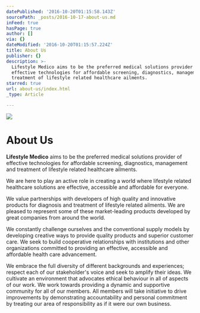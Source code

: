```yaml
---
datePublished: '2016-10-20T01:15:58.143Z'
sourcePath: _posts/2016-10-17-about-us.md
inFeed: true
hasPage: true
author: []
via: {}
dateModified: '2016-10-20T01:15:57.224Z'
title: About Us
publisher: {}
description: >-
  Lifestyle Medico aims to be the preferred medical solutions provider of
  effective technologies for affordable screening, diagnostics, management and
  treatment of lifestyle related healthcare ailments.
starred: true
url: about-us/index.html
_type: Article

---
```

![](https://the-grid-user-content.s3-us-west-2.amazonaws.com/b7c31606-0ee7-499e-b6cd-08e9224ecb0f.png)

# About Us

**Lifestyle Medico** aims to be the preferred medical solutions provider of effective technologies for affordable screening, diagnostics, management and treatment of lifestyle related healthcare ailments.

We are here to play an active role in creating a world where lifestyle related healthcare solutions are effective, accessible and affordable for everyone.

We value partnerships with developers of high quality and innovative products for diagnosis and treatment of lifestyle related ailments. We are pleased to represent some of these market-leading products developed by great companies from around the world.

We constantly challenge ourselves and the conventional supply models by developing creative ways to provide quality products and superior customer care. We seek to build cooperative relationships with institutions and other organizations committed to providing an effective, accessible and affordable health care advancement.

We embrace the full diversity of different backgrounds and experiences; respect each of our stakeholder's voice and seek to amplify their ideas. We cultivate an environment that advocates ethical behaviour in all of aspects of our work. We work towards providing a dynamic and supportive community for all of our members. All members will take initiative to drive improvements by demonstrating accountability and personal commitment by treating our area of responsibility as if it were our own business.